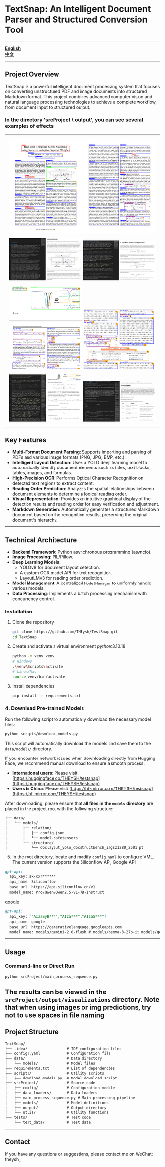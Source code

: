 
# TextSnap: An Intelligent Document Parser and Structured Conversion Tool

---

**[English](README_EN.md)**     
**[中文](README.md)**

---

## Project Overview

TextSnap is a powerful intelligent document processing system that focuses on converting unstructured PDF and image documents into structured Markdown format. This project combines advanced computer vision and natural language processing technologies to achieve a complete workflow, from document input to structured output.

### In the directory 'srcProject \ output', you can see several examples of effects

---

<p align="center">
  <img src="srcProject/output/demo1_页面_1/demo1_页面_1_demo1_页面_1.png" width="47%">
  <img src="srcProject/output/demo1_页面_2/demo1_页面_2_demo1_页面_2.png" width="47%">
</p>
<p align="center">
  <img src="srcProject/output/demo1_页面_1/img.png" width="47%">
  <img src="srcProject/output/demo1_页面_2/img.png" width="47%">
</p>
<p align="center">
  <img src="srcProject/output/Realization of superhuman intelligence in microstrip filter/image.png" width="47%">
  <img src="srcProject/output/多智能体强化学习综述/image.png" width="47%">
</p>
<p align="center">
  <img src="srcProject/output/Realization of superhuman intelligence in microstrip filter/img.png" width="47%">
  <img src="srcProject/output/多智能体强化学习综述/img.png" width="47%">
</p>

---

## Key Features

  - **Multi-Format Document Parsing**: Supports importing and parsing of PDFs and various image formats (PNG, JPG, BMP, etc.).
  - **Intelligent Layout Detection**: Uses a YOLO deep learning model to automatically identify document elements such as titles, text blocks, tables, images, and formulas.
  - **High-Precision OCR**: Performs Optical Character Recognition on detected text regions to extract content.
  - **Reading Order Prediction**: Analyzes the spatial relationships between document elements to determine a logical reading order.
  - **Visual Representation**: Provides an intuitive graphical display of the detection results and reading order for easy verification and adjustment.
  - **Markdown Generation**: Automatically generates a structured Markdown document based on the recognition results, preserving the original document's hierarchy.

-----

## Technical Architecture

  - **Backend Framework**: Python asynchronous programming (asyncio).
  - **Image Processing**: PIL/Pillow.
  - **Deep Learning Models**:
      - YOLOv8 for document layout detection.
      - A custom OCR model API for text recognition.
      - LayoutLMv3 for reading order prediction.
  - **Model Management**: A centralized `ModelManager` to uniformly handle various models.
  - **Data Processing**: Implements a batch processing mechanism with concurrency control.

### Installation

1.  Clone the repository

    ```bash
    git clone https://github.com/THEysh/TestSnap.git
    cd TextSnap
    ```

2.  Create and activate a virtual environment
    *python*:3.10.18
    ```bash
    python -m venv venv
    # Windows
    .\venv\Scripts\activate
    # Linux/Mac
    source venv/bin/activate
    ```

3.  Install dependencies

    ```bash
    pip install -r requirements.txt
    ```

### 4\. Download Pre-trained Models

Run the following script to automatically download the necessary model files:

```bash
python scripts/download_models.py
```

This script will automatically download the models and save them to the `data/models/` directory.

If you encounter network issues when downloading directly from Hugging Face, we recommend manual download to ensure a smooth process.

  * **International users**: Please visit [https://huggingface.co/THEYSH/testsnap](https://huggingface.co/THEYSH/testsnap)
  * **Users in China**: Please visit [https://hf-mirror.com/THEYSH/testsnap](https://hf-mirror.com/THEYSH/testsnap)

After downloading, please ensure that **all files in the `models` directory** are placed in the project root with the following structure:

```
├── data/
│   └── models/
│       ├── relation/
│       │   ├── config.json
│       │   └── model.safetensors
│       └── structure/
│           └── doclayout_yolo_docstructbench_imgsz1280_2501.pt
```

5.  In the root directory, locate and modify `config.yaml` to configure VML. The current version supports the Siliconflow API, Google API

<!-- end list -->

```markdown
gpt-api:
  api_key: sk-cxr******
  api_name: Siliconflow
  base_url: https://api.siliconflow.cn/v1
  model_name: Pro/Qwen/Qwen2.5-VL-7B-Instruct
```
google
```markdown
gpt-api:
  api_key: ["AIzaSyB***","AIza***","AIzaS***"]
  api_name: google
  base_url: https://generativelanguage.googleapis.com
  model_name: models/gemini-2.0-flash # models/gemma-3-27b-it models/gemini-2.0-flash
```
-----

## Usage

### Command-line or Direct Run

```bash
python srcProject/main_process_sequence.py
```
The results can be viewed in the `srcProject/output/visualizations` directory.
Note that when using images or img predictions, try not to use spaces in file naming
-----

## Project Structure

```
TextSnap/
├── .idea/                  # IDE configuration files
├── configs.yaml            # Configuration file
├── data/                   # Data directory
│   └── models/             # Model files
├── requirements.txt        # List of dependencies
├── scripts/                # Utility scripts
│   ├── download_models.py  # Model download script
├── srcProject/             # Source code
│   ├── config/             # Configuration module
│   ├── data_loaders/       # Data loaders
│   ├── main_process_sequence.py # Main processing pipeline
│   ├── models/             # Model definitions
│   ├── output/             # Output directory
│   └── utlis/              # Utility functions
└── tests/                  # Test code
    └── test_data/          # Test data
```

-----

## Contact

If you have any questions or suggestions, please contact me on WeChat: theysh\_
